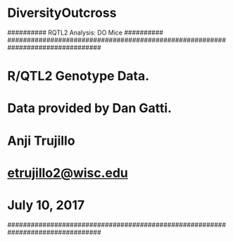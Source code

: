 # DiversityOutcross

########## RQTL2 Analysis: DO Mice ##########
################################################################################
# R/QTL2 Genotype Data.
# Data provided by Dan Gatti.
# Anji Trujillo
# etrujillo2@wisc.edu
# July 10, 2017
################################################################################

